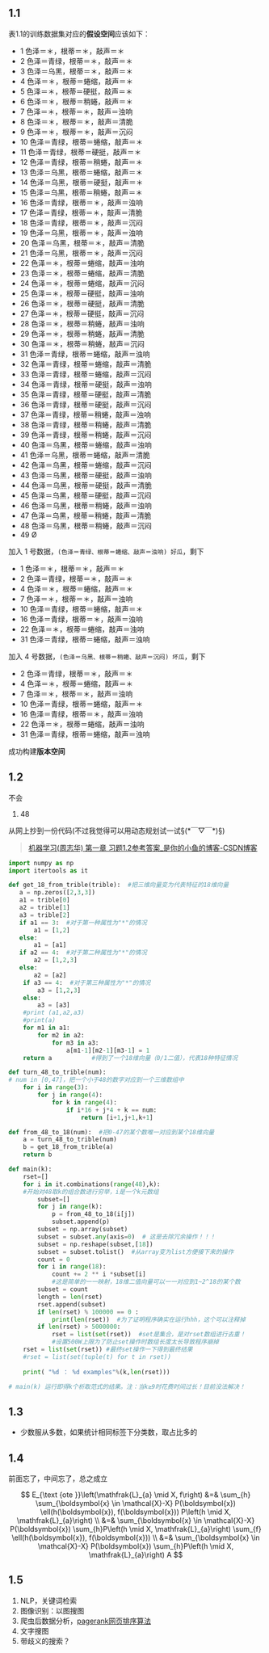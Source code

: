 ## 1.1 
表1.1的训练数据集对应的**假设空间**应该如下：  

- 1 色泽＝＊，根蒂＝＊，敲声＝＊  
- 2 色泽＝青绿，根蒂＝＊，敲声＝＊  
- 3 色泽＝乌黑，根蒂＝＊，敲声＝＊  
- 4 色泽＝＊，根蒂＝蜷缩，敲声＝＊  
- 5 色泽＝＊，根蒂＝硬挺，敲声＝＊  
- 6 色泽＝＊，根蒂＝稍蜷，敲声＝＊  
- 7 色泽＝＊，根蒂＝＊，敲声＝浊响  
- 8 色泽＝＊，根蒂＝＊，敲声＝清脆  
- 9 色泽＝＊，根蒂＝＊，敲声＝沉闷  
- 10 色泽＝青绿，根蒂＝蜷缩，敲声＝＊  
- 11 色泽＝青绿，根蒂＝硬挺，敲声＝＊  
- 12 色泽＝青绿，根蒂＝稍蜷，敲声＝＊  
- 13 色泽＝乌黑，根蒂＝蜷缩，敲声＝＊  
- 14 色泽＝乌黑，根蒂＝硬挺，敲声＝＊  
- 15 色泽＝乌黑，根蒂＝稍蜷，敲声＝＊  
- 16 色泽＝青绿，根蒂＝＊，敲声＝浊响  
- 17 色泽＝青绿，根蒂＝＊，敲声＝清脆  
- 18 色泽＝青绿，根蒂＝＊，敲声＝沉闷  
- 19 色泽＝乌黑，根蒂＝＊，敲声＝浊响  
- 20 色泽＝乌黑，根蒂＝＊，敲声＝清脆  
- 21 色泽＝乌黑，根蒂＝＊，敲声＝沉闷  
- 22 色泽＝＊，根蒂＝蜷缩，敲声＝浊响  
- 23 色泽＝＊，根蒂＝蜷缩，敲声＝清脆  
- 24 色泽＝＊，根蒂＝蜷缩，敲声＝沉闷  
- 25 色泽＝＊，根蒂＝硬挺，敲声＝浊响  
- 26 色泽＝＊，根蒂＝硬挺，敲声＝清脆  
- 27 色泽＝＊，根蒂＝硬挺，敲声＝沉闷  
- 28 色泽＝＊，根蒂＝稍蜷，敲声＝浊响  
- 29 色泽＝＊，根蒂＝稍蜷，敲声＝清脆  
- 30 色泽＝＊，根蒂＝稍蜷，敲声＝沉闷  
- 31 色泽＝青绿，根蒂＝蜷缩，敲声＝浊响  
- 32 色泽＝青绿，根蒂＝蜷缩，敲声＝清脆  
- 33 色泽＝青绿，根蒂＝蜷缩，敲声＝沉闷  
- 34 色泽＝青绿，根蒂＝硬挺，敲声＝浊响  
- 35 色泽＝青绿，根蒂＝硬挺，敲声＝清脆  
- 36 色泽＝青绿，根蒂＝硬挺，敲声＝沉闷  
- 37 色泽＝青绿，根蒂＝稍蜷，敲声＝浊响  
- 38 色泽＝青绿，根蒂＝稍蜷，敲声＝清脆  
- 39 色泽＝青绿，根蒂＝稍蜷，敲声＝沉闷  
- 40 色泽＝乌黑，根蒂＝蜷缩，敲声＝浊响  
- 41 色泽＝乌黑，根蒂＝蜷缩，敲声＝清脆  
- 42 色泽＝乌黑，根蒂＝蜷缩，敲声＝沉闷  
- 43 色泽＝乌黑，根蒂＝硬挺，敲声＝浊响  
- 44 色泽＝乌黑，根蒂＝硬挺，敲声＝清脆  
- 45 色泽＝乌黑，根蒂＝硬挺，敲声＝沉闷  
- 46 色泽＝乌黑，根蒂＝稍蜷，敲声＝浊响  
- 47 色泽＝乌黑，根蒂＝稍蜷，敲声＝清脆  
- 48 色泽＝乌黑，根蒂＝稍蜷，敲声＝沉闷  
- 49 Ø

加入 1 号数据，`(色泽＝青绿、根蒂＝蜷缩、敲声＝浊响) 好瓜`，剩下
- 1 色泽＝＊，根蒂＝＊，敲声＝＊  
- 2 色泽＝青绿，根蒂＝＊，敲声＝＊  
- 4 色泽＝＊，根蒂＝蜷缩，敲声＝＊  
- 7 色泽＝＊，根蒂＝＊，敲声＝浊响  
- 10 色泽＝青绿，根蒂＝蜷缩，敲声＝＊  
- 16 色泽＝青绿，根蒂＝＊，敲声＝浊响  
- 22 色泽＝＊，根蒂＝蜷缩，敲声＝浊响  
- 31 色泽＝青绿，根蒂＝蜷缩，敲声＝浊响  

加入 4 号数据，`(色泽＝乌黑、根蒂＝稍蜷、敲声＝沉闷) 坏瓜`，剩下

- 2 色泽＝青绿，根蒂＝＊，敲声＝＊  
- 4 色泽＝＊，根蒂＝蜷缩，敲声＝＊  
- 7 色泽＝＊，根蒂＝＊，敲声＝浊响  
- 10 色泽＝青绿，根蒂＝蜷缩，敲声＝＊  
- 16 色泽＝青绿，根蒂＝＊，敲声＝浊响  
- 22 色泽＝＊，根蒂＝蜷缩，敲声＝浊响  
- 31 色泽＝青绿，根蒂＝蜷缩，敲声＝浊响  

成功构建**版本空间**

## 1.2

不会

1. 48

从网上抄到一份代码(不过我觉得可以用动态规划试一试§(\*￣▽￣\*)§)

> [机器学习(周志华) 第一章 习题1.2参考答案_是你的小鱼的博客-CSDN博客](https://blog.csdn.net/yuzeyuan12/article/details/83113461)

```python
import numpy as np
import itertools as it

def get_18_from_trible(trible):  #把三维向量变为代表特征的18维向量
   a = np.zeros([2,3,3])
   a1 = trible[0]
   a2 = trible[1]
   a3 = trible[2]
   if a1 == 3:  #对于第一种属性为"*"的情况
	   a1 = [1,2]
   else:
	   a1 = [a1]    
   if a2 == 4:  #对于第二种属性为"*"的情况
	   a2 = [1,2,3]
   else:
	   a2 = [a2]
	if a3 == 4:  #对于第三种属性为"*"的情况
		a3 = [1,2,3]
	else:
		a3 = [a3]
	#print (a1,a2,a3) 
	#print(a)
	for m1 in a1:
		for m2 in a2:
			for m3 in a3:
				a[m1-1][m2-1][m3-1] = 1
	return a           #得到了一个18维向量（0/1二值），代表18种特征情况

def turn_48_to_trible(num):   
# num in [0,47]，把一个小于48的数字对应到一个三维数组中
	for i in range(3): 
		for j in range(4):
			for k in range(4):
				if i*16 + j*4 + k == num:
					return [i+1,j+1,k+1]

def from_48_to_18(num):  #把0-47的某个数唯一对应到某个18维向量
	a = turn_48_to_trible(num)
	b = get_18_from_trible(a)
	return b  

def main(k):
	rset=[]
	for i in it.combinations(range(48),k):   
	#开始对48取k的组合数进行穷举，i是一个k元数组
		subset=[]
		for j in range(k): 
			p = from_48_to_18(i[j])  
			subset.append(p)
		subset = np.array(subset)    
		subset = subset.any(axis=0)  # 这是去除冗余操作！！！
		subset = np.reshape(subset,[18]) 
		subset = subset.tolist()  #从array变为list方便接下来的操作
		count = 0
		for i in range(18):
			count += 2 ** i *subset[i]  
			#这是简单的一一映射，18维二值向量可以一一对应到1~2^18的某个数
		subset = count  
		length = len(rset)
		rset.append(subset)    
		if len(rset) % 100000 == 0 :
			print(len(rset))  #为了证明程序确实在运行hhh，这个可以注释掉
		if len(rset) > 5000000: 
			rset = list(set(rset))  #set是集合，是对rset数组进行去重！
			#设置500W上限为了防止set操作时数组长度太长导致程序崩掉
	rset = list(set(rset)) #最终set操作一下得到最终结果
	#rset = list(set(tuple(t) for t in rset))
	
	print( "%d ： %d examples"%(k,len(rset)))    

# main(k) 运行即得k个析取范式的结果。注：当k≥9时花费时间过长！目前没法解决！
```

## 1.3

- 少数服从多数，如果统计相同标签下分类数，取占比多的


## 1.4

前面忘了，中间忘了，总之成立

$$
E_{\text {ote }}\left(\mathfrak{L}_{a} \mid X, f\right) &=& \sum_{h} \sum_{\boldsymbol{x} \in \mathcal{X}-X} P(\boldsymbol{x}) \ell(h(\boldsymbol{x}), f(\boldsymbol{x})) P\left(h \mid X, \mathfrak{L}_{a}\right)
\\
&=& \sum_{\boldsymbol{x} \in \mathcal{X}-X} P(\boldsymbol{x}) \sum_{h}P\left(h \mid X, \mathfrak{L}_{a}\right) \sum_{f}  \ell(h(\boldsymbol{x}), f(\boldsymbol{x})) 
\\
&=& \sum_{\boldsymbol{x} \in \mathcal{X}-X} P(\boldsymbol{x}) \sum_{h}P\left(h \mid X, \mathfrak{L}_{a}\right) A
$$

## 1.5

1. NLP，关键词检索
2. 图像识别：以图搜图
3. 爬虫后数据分析，[pagerank网页排序算法](../../../base/algods/pagerank.md)
4. 文字搜图
5. 带歧义的搜索？
